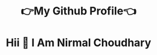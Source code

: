 <h1 align="center">
 👉My Github Profile👈 
</h1> 

<h1 align="center" bg="red">
 Hii 🤚 I Am Nirmal Choudhary
</h1> 







